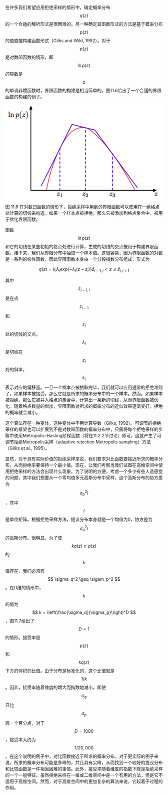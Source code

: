 在许多我们希望应用拒绝采样的情形中，确定概率分布$$ q(z) $$的一个合适的解析形式是很困难的。另一种确定其函数形式的方法是基于概率分布$$ p(z) $$的值直接构建函数形式（Gilks and Wild, 1992）。对于$$ p(z) $$是对数凹函数的情形，即$$ \ln p(z) $$的导数是$$ z $$的单调非增函数时，界限函数的构建是相当简单的。图11.6给出了一个合适的界限函数的构建的例子。    

![图 11-6](images/11_6.png)      
图 11.6 在对数凹函数的情形下，拒绝采样中用到的界限函数可以使用在一组格点处计算的切线来构造。如果一个样本点被拒绝，那么它被添加到格点集合中，被用于优化界限函数。

函数$$ \ln p(z) $$和它的切线在某些初始的格点处进行计算，生成的切线的交点被用于构建界限函数。接下来，我们从界限分布中抽取一个样本值。这很容易，因为界限函数的对数是一系列的线性函数，因此界限函数本身由一个分段指数分布组成，形式为     

$$
q(z) = k_i\lambda_i exp\{-\lambda_i(z-z_i)\} \hat{z}_{i - 1, i} < z \leq \hat{z}_{i,i+1} \tag{11.17}
$$     

其中$$ \hat{z}_{i - 1, i} $$是在点$$ z_{i - 1} $$和$$ z_i $$处的切线的交点，$$ \lambda_i $$是切线在$$ z_i $$处的斜率，$$ k_i $$表示对应的偏移量。一旦一个样本点被抽取完毕，我们就可以应用通常的拒绝准则了。如果样本被接受，那么它就是所求的概率分布中的一个样本。然而，如果样本被拒绝，那么它被并入格点的集合中，计算出一条新的切线，从而界限函数被优化。随着格点数量的增加，界限函数对所求的概率分布的近似效果逐渐变好，拒绝的概率就会减小。     

这个算法存在一种变体，这种变体中不用计算导数（Gilks, 1992）。可调节的拒绝采样的框架也可以扩展到不是对数凹函数的概率分布中，只需将每个拒绝采样的步骤中使用Metropolis-Hasting阶梯函数（将在11.2.2节讨论）即可，这就产生了可调节拒绝Metropolis采样（adaptive rejection Metropolis sampling）方法（Gilks et al., 1995）。    

显然，对于具有实际价值的拒绝采样来说，我们要求对比函数要接近所求的概率分布，从而拒绝率要保持一个最小值。现在，让我们考察当我们试图在高维空间中使用拒绝采样的方法会出现什么现象。为了说明的方便，考虑一个多少有些人造感觉的问题，其中我们想要从一个零均值多元高斯分布中采样，这个高斯分布的协方差为$$ \sigma_p^2I $$，其中$$ I $$是单位矩阵。根据拒绝采样方法，提议分布本身就是一个均值为0，协方差为$$ \sigma_q^2I $$的高斯分布。很明显，为了使$$
kq(z) \geq p(z) $$的$$ k $$值存在，我们必须有$$ \sigma_q^2 \geq \sigam_p^2 $$。在D维的情形中，$$ k $$的值为$$ k = \left(\frac{\sigma_q}{\sigma_p}\right)^D $$，图11.7给出了$$ D = 1 $$的情形。接受率是$$ p(z) $$和$$ kq(z) $$下方的体积的比值。由于分布是标准化的，这个比值就是$$ 1 / k $$。因此，接受率随着维度的增大而指数地减小。即使$$ \sigma_q $$只比$$ \sigma_p $$高一个百分点，对于$$ D = 1000 $$，接受率大约为$$ 1 / 20,000
$$。在这个说明的例子中，对比函数接近于所求的概率分布。对于更实际的例子来说，所求的概率分布可能是多峰的，并且具有尖峰，从而找到一个较好的提议分布和比较函数是一件相当困难的事情。此外，接受率随着维度的指数下降是拒绝采样的一个一般特征。虽然拒绝采样在一维或二维空间中是一个有用的方法，但是它不适用于高维空间。然而，对于高维空间中的更加复杂的算法来说，它起着子过程的作用。     

